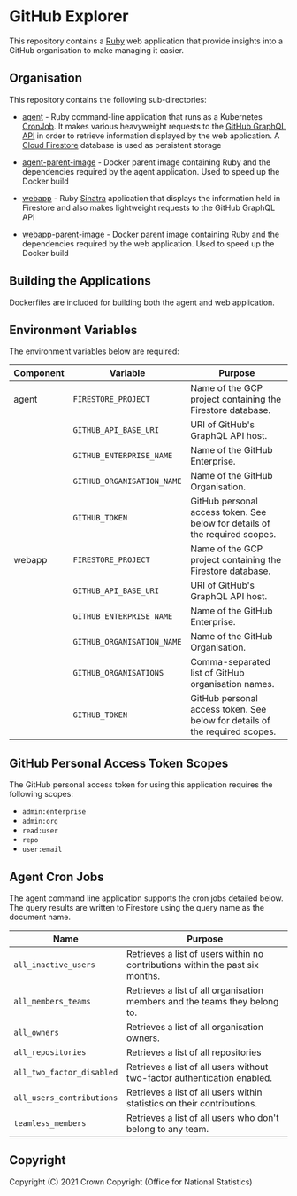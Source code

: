 # GitHub Explorer
This repository contains a [Ruby](https://ruby-lang.org/) web application that provide insights into a GitHub organisation to make managing it easier.

## Organisation
This repository contains the following sub-directories:

* [agent](https://github.com/ONSdigital/github-explorer/tree/main/agent) - Ruby command-line application that runs as a Kubernetes [CronJob](https://kubernetes.io/docs/concepts/workloads/controllers/cron-jobs/). It makes various heavyweight requests to the [GitHub GraphQL API](https://docs.github.com/en/graphql) in order to retrieve information displayed by the web application. A [Cloud Firestore](https://cloud.google.com/firestore/) database is used as persistent storage

* [agent-parent-image](https://github.com/ONSdigital/github-explorer/tree/main/agent-parent-image) - Docker parent image containing Ruby and the dependencies required by the agent application. Used to speed up the Docker build

* [webapp](https://github.com/ONSdigital/github-explorer/tree/main/webapp) - Ruby [Sinatra](http://sinatrarb.com/) application that displays the information held in Firestore and also makes lightweight requests to the GitHub GraphQL API

* [webapp-parent-image](https://github.com/ONSdigital/github-explorer/tree/main/webapp-parent-image) - Docker parent image containing Ruby and the dependencies required by the web application. Used to speed up the Docker build

## Building the Applications
Dockerfiles are included for building both the agent and web application.

## Environment Variables
The environment variables below are required:

| Component | Variable                   | Purpose                                                                     |
|-----------|----------------------------|-----------------------------------------------------------------------------|
| agent     | `FIRESTORE_PROJECT`        | Name of the GCP project containing the Firestore database.                  |
|           | `GITHUB_API_BASE_URI`      | URI of GitHub's GraphQL API host.                                           |
|           | `GITHUB_ENTERPRISE_NAME`   | Name of the GitHub Enterprise.                                              |
|           | `GITHUB_ORGANISATION_NAME` | Name of the GitHub Organisation.                                            |
|           | `GITHUB_TOKEN`             | GitHub personal access token. See below for details of the required scopes. |
| webapp    | `FIRESTORE_PROJECT`        | Name of the GCP project containing the Firestore database.                  |
|           | `GITHUB_API_BASE_URI`      | URI of GitHub's GraphQL API host.                                           |
|           | `GITHUB_ENTERPRISE_NAME`   | Name of the GitHub Enterprise.                                              |
|           | `GITHUB_ORGANISATION_NAME` | Name of the GitHub Organisation.                                            |
|           | `GITHUB_ORGANISATIONS`     | Comma-separated list of GitHub organisation names.                          |
|           | `GITHUB_TOKEN`             | GitHub personal access token. See below for details of the required scopes. |

## GitHub Personal Access Token Scopes
The GitHub personal access token for using this application requires the following scopes:

- `admin:enterprise`
- `admin:org`
- `read:user`
- `repo`
- `user:email`

## Agent Cron Jobs
The agent command line application supports the cron jobs detailed below. The query results are written to Firestore using the query name as the document name.

| Name                      | Purpose
|---------------------------|-------------------------------------------------------------------------------|
| `all_inactive_users`      | Retrieves a list of users within no contributions within the past six months. |
| `all_members_teams`       | Retrieves a list of all organisation members and the teams they belong to.    |
| `all_owners`              | Retrieves a list of all organisation owners.                                  |
| `all_repositories`        | Retrieves a list of all repositories                                          |
| `all_two_factor_disabled` | Retrieves a list of all users without two-factor authentication enabled.      |
| `all_users_contributions` | Retrieves a list of all users within statistics on their contributions.       |
| `teamless_members`        | Retrieves a list of all users who don't belong to any team.                   |

## Copyright
Copyright (C) 2021 Crown Copyright (Office for National Statistics)
